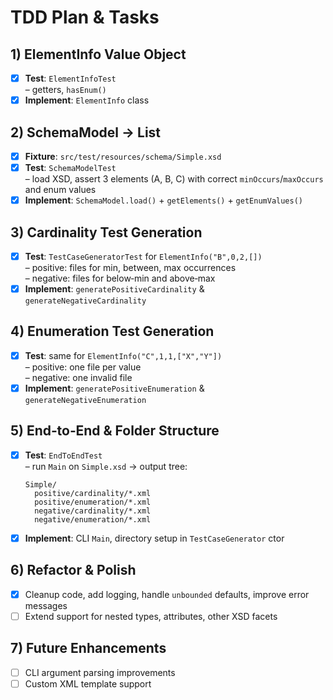 # TDD Plan & Tasks

## 1) ElementInfo Value Object

- [x] **Test**: `ElementInfoTest`  
  – getters, `hasEnum()`  
- [x] **Implement**: `ElementInfo` class

## 2) SchemaModel → List<ElementInfo>

- [x] **Fixture**: `src/test/resources/schema/Simple.xsd`  
- [x] **Test**: `SchemaModelTest`  
  – load XSD, assert 3 elements (A, B, C) with correct `minOccurs`/`maxOccurs` and enum values  
- [x] **Implement**: `SchemaModel.load()` + `getElements()` + `getEnumValues()`

## 3) Cardinality Test Generation

- [x] **Test**: `TestCaseGeneratorTest` for `ElementInfo("B",0,2,[])`  
  – positive: files for min, between, max occurrences  
  – negative: files for below‑min and above‑max  
- [x] **Implement**: `generatePositiveCardinality` & `generateNegativeCardinality`

## 4) Enumeration Test Generation

- [x] **Test**: same for `ElementInfo("C",1,1,["X","Y"])`  
  – positive: one file per value  
  – negative: one invalid file  
- [x] **Implement**: `generatePositiveEnumeration` & `generateNegativeEnumeration`

## 5) End‑to‑End & Folder Structure

- [x] **Test**: `EndToEndTest`  
  – run `Main` on `Simple.xsd` → output tree:  
    ```
    Simple/
      positive/cardinality/*.xml
      positive/enumeration/*.xml
      negative/cardinality/*.xml
      negative/enumeration/*.xml
    ```  
- [x] **Implement**: CLI `Main`, directory setup in `TestCaseGenerator` ctor

## 6) Refactor & Polish

- [x] Cleanup code, add logging, handle `unbounded` defaults, improve error messages  
- [ ] Extend support for nested types, attributes, other XSD facets

## 7) Future Enhancements

- [ ] CLI argument parsing improvements
- [ ] Custom XML template support
